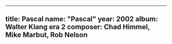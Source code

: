 
---
title: Pascal
name: "Pascal"
year:  2002
album: Walter Klang era 2
composer: Chad Himmel, Mike Marbut, Rob Nelson
---
